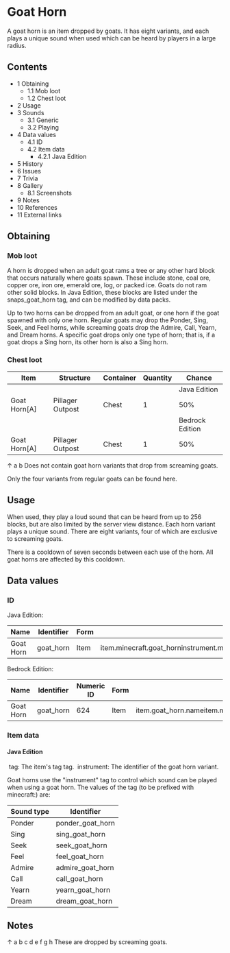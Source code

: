 # Goat Horn
A goat horn is an item dropped by goats. It has eight variants, and each plays a unique sound when used which can be heard by players in a large radius.

## Contents
- 1 Obtaining
	- 1.1 Mob loot
	- 1.2 Chest loot
- 2 Usage
- 3 Sounds
	- 3.1 Generic
	- 3.2 Playing
- 4 Data values
	- 4.1 ID
	- 4.2 Item data
		- 4.2.1 Java Edition
- 5 History
- 6 Issues
- 7 Trivia
- 8 Gallery
	- 8.1 Screenshots
- 9 Notes
- 10 References
- 11 External links

## Obtaining
### Mob loot
A horn is dropped when an adult goat rams a tree or any other hard block that occurs naturally where goats spawn. These include stone, coal ore, copper ore, iron ore, emerald ore, log, or packed ice. Goats do not ram other solid blocks. In Java Edition, these blocks are listed under the snaps_goat_horn tag, and can be modified by data packs.

Up to two horns can be dropped from an adult goat, or one horn if the goat spawned with only one horn. Regular goats may drop the Ponder, Sing, Seek, and Feel horns, while screaming goats drop the Admire, Call, Yearn, and Dream horns. A specific goat drops only one type of horn; that is, if a goat drops a Sing horn, its other horn is also a Sing horn.

### Chest loot
| Item         | Structure        | Container | Quantity | Chance          |
|--------------|------------------|-----------|----------|-----------------|
|              |                  |           |          | Java Edition    |
| Goat Horn[A] | Pillager Outpost | Chest     | 1        | 50%             |
|              |                  |           |          | Bedrock Edition |
| Goat Horn[A] | Pillager Outpost | Chest     | 1        | 50%             |


↑ a b Does not contain goat horn variants that drop from screaming goats.


Only the four variants from regular goats can be found here.

## Usage
When used, they play a loud sound that can be heard from up to 256 blocks, but are also limited by the server view distance. Each horn variant plays a unique sound. There are eight variants, four of which are exclusive to screaming goats.

There is a cooldown of seven seconds between each use of the horn. All goat horns are affected by this cooldown.

## Data values
### ID
Java Edition:

| Name      | Identifier | Form | Translation key                                                                                                                                                                                                                                                                                                        |
|-----------|------------|------|------------------------------------------------------------------------------------------------------------------------------------------------------------------------------------------------------------------------------------------------------------------------------------------------------------------------|
| Goat Horn | goat_horn  | Item | item.minecraft.goat_horninstrument.minecraft.ponder_goat_horninstrument.minecraft.sing_goat_horninstrument.minecraft.seek_goat_horninstrument.minecraft.feel_goat_horninstrument.minecraft.admire_goat_horninstrument.minecraft.call_goat_horninstrument.minecraft.yearn_goat_horninstrument.minecraft.dream_goat_horn |

Bedrock Edition:

| Name      | Identifier | Numeric ID | Form | Translation key                                                                                                                                                                                                                                                                     |
|-----------|------------|------------|------|-------------------------------------------------------------------------------------------------------------------------------------------------------------------------------------------------------------------------------------------------------------------------------------|
| Goat Horn | goat_horn  | 624        | Item | item.goat_horn.nameitem.minecraft.goat_horn.sound.0item.minecraft.goat_horn.sound.1item.minecraft.goat_horn.sound.2item.minecraft.goat_horn.sound.3item.minecraft.goat_horn.sound.4item.minecraft.goat_horn.sound.5item.minecraft.goat_horn.sound.6item.minecraft.goat_horn.sound.7 |

### Item data
#### Java Edition

 tag: The item's tag tag.
 instrument: The identifier of the goat horn variant.

Goat horns use the "instrument" tag to control which sound can be played when using a goat horn. The values of the tag (to be prefixed with minecraft:) are:

| Sound type | Identifier       |
|------------|------------------|
| Ponder     | ponder_goat_horn |
| Sing       | sing_goat_horn   |
| Seek       | seek_goat_horn   |
| Feel       | feel_goat_horn   |
| Admire     | admire_goat_horn |
| Call       | call_goat_horn   |
| Yearn      | yearn_goat_horn  |
| Dream      | dream_goat_horn  |

## Notes

↑ a b c d e f g h These are dropped by screaming goats.



